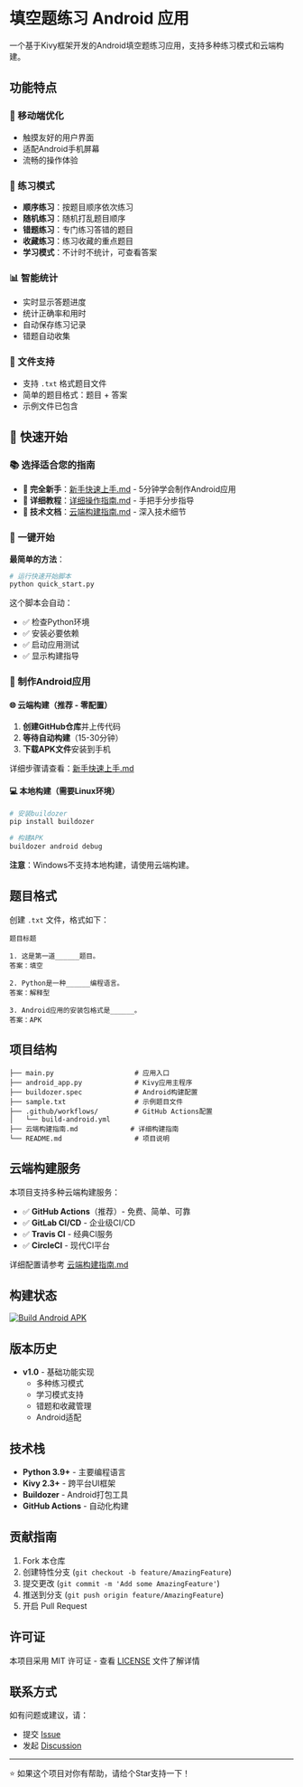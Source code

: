 # 填空题练习 Android 应用

一个基于Kivy框架开发的Android填空题练习应用，支持多种练习模式和云端构建。

## 功能特点

### 📱 移动端优化
- 触摸友好的用户界面
- 适配Android手机屏幕
- 流畅的操作体验

### 🎯 练习模式
- **顺序练习**：按题目顺序依次练习
- **随机练习**：随机打乱题目顺序
- **错题练习**：专门练习答错的题目
- **收藏练习**：练习收藏的重点题目
- **学习模式**：不计时不统计，可查看答案

### 📊 智能统计
- 实时显示答题进度
- 统计正确率和用时
- 自动保存练习记录
- 错题自动收集

### 📁 文件支持
- 支持 `.txt` 格式题目文件
- 简单的题目格式：题目 + 答案
- 示例文件已包含

## 🚀 快速开始

### 📚 选择适合您的指南

- **🔰 完全新手**：[新手快速上手.md](新手快速上手.md) - 5分钟学会制作Android应用
- **📖 详细教程**：[详细操作指南.md](详细操作指南.md) - 手把手分步指导
- **🔧 技术文档**：[云端构建指南.md](云端构建指南.md) - 深入技术细节

### 🎯 一键开始

**最简单的方法**：
```bash
# 运行快速开始脚本
python quick_start.py
```

这个脚本会自动：
- ✅ 检查Python环境
- ✅ 安装必要依赖
- ✅ 启动应用测试
- ✅ 显示构建指导

### 📱 制作Android应用

#### 🌐 云端构建（推荐 - 零配置）

1. **创建GitHub仓库**并上传代码
2. **等待自动构建**（15-30分钟）
3. **下载APK文件**安装到手机

详细步骤请查看：[新手快速上手.md](新手快速上手.md)

#### 💻 本地构建（需要Linux环境）

```bash
# 安装buildozer
pip install buildozer

# 构建APK
buildozer android debug
```

**注意**：Windows不支持本地构建，请使用云端构建。

## 题目格式

创建 `.txt` 文件，格式如下：

```
题目标题

1. 这是第一道______题目。
答案：填空

2. Python是一种______编程语言。
答案：解释型

3. Android应用的安装包格式是______。
答案：APK
```

## 项目结构

```
├── main.py                    # 应用入口
├── android_app.py             # Kivy应用主程序
├── buildozer.spec             # Android构建配置
├── sample.txt                 # 示例题目文件
├── .github/workflows/         # GitHub Actions配置
│   └── build-android.yml
├── 云端构建指南.md             # 详细构建指南
└── README.md                  # 项目说明
```

## 云端构建服务

本项目支持多种云端构建服务：

- ✅ **GitHub Actions**（推荐）- 免费、简单、可靠
- ✅ **GitLab CI/CD** - 企业级CI/CD
- ✅ **Travis CI** - 经典CI服务
- ✅ **CircleCI** - 现代CI平台

详细配置请参考 [云端构建指南.md](./云端构建指南.md)

## 构建状态

[![Build Android APK](https://github.com/你的用户名/填空题练习/actions/workflows/build-android.yml/badge.svg)](https://github.com/你的用户名/填空题练习/actions/workflows/build-android.yml)

## 版本历史

- **v1.0** - 基础功能实现
  - 多种练习模式
  - 学习模式支持
  - 错题和收藏管理
  - Android适配

## 技术栈

- **Python 3.9+** - 主要编程语言
- **Kivy 2.3+** - 跨平台UI框架
- **Buildozer** - Android打包工具
- **GitHub Actions** - 自动化构建

## 贡献指南

1. Fork 本仓库
2. 创建特性分支 (`git checkout -b feature/AmazingFeature`)
3. 提交更改 (`git commit -m 'Add some AmazingFeature'`)
4. 推送到分支 (`git push origin feature/AmazingFeature`)
5. 开启 Pull Request

## 许可证

本项目采用 MIT 许可证 - 查看 [LICENSE](LICENSE) 文件了解详情

## 联系方式

如有问题或建议，请：
- 提交 [Issue](https://github.com/你的用户名/填空题练习/issues)
- 发起 [Discussion](https://github.com/你的用户名/填空题练习/discussions)

---

⭐ 如果这个项目对你有帮助，请给个Star支持一下！
